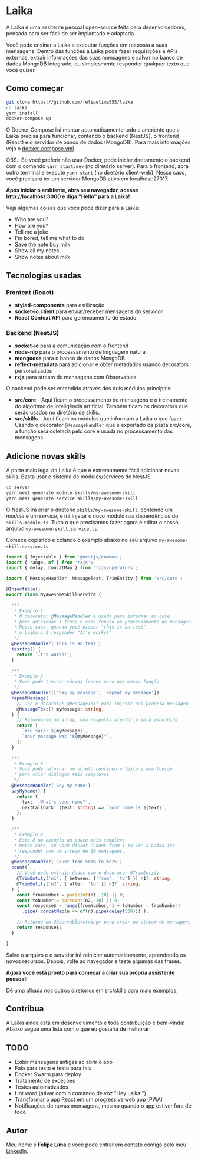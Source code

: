 # Laika

A Laika é uma assitente pessoal open-source feita para desenvolvedores, pensada para ser fácil de ser implantada e adaptada.

Você pode ensinar a Laika a executar funções em resposta a suas mensagens. Dentro das funções a Laika pode fazer requisições a APIs externas, extrair informações das suas mensagens e salvar no banco de dados MongoDB integrado, ou simplesmente responder qualquer texto que você quiser.

## Como começar

```bash
git clone https://github.com/felipelima555/laika
cd laika
yarn install
docker-compose up
```

O Docker Compose irá montar automaticamente todo o ambiente que a Laika precisa para funcionar, contendo o backend (NestJS), o frontend (React) e o servidor de banco de dados (MongoDB). Para mais informações veja o [docker-compose.yml](https://github.com/felipelima555/laika/blob/master/docker-compose.yml).

OBS.: Se você preferir não usar Docker, pode iniciar diretamente o backend com o comando `yarn start:dev` (no diretório server). Para o frontend, abra outro terminal e execute `yarn start` (no diretório client-web). Nesse caso, você precisará ter um servidor MongoDB ativo em localhost:27017.

**Após iniciar o ambiente, abra seu navegador, acesse http://localhost:3000 e diga "Hello" para a Laika!**

Veja algumas coisas que você pode dizer para a Laika:

- Who are you?
- How are you?
- Tell me a joke
- I'm bored, tell me what to do
- Save the note buy milk
- Show all my notes
- Show notes about milk

## Tecnologias usadas

### Frontent (React)
- **styled-components** para estilização
- **socket-io.client** para enviar/receber mensagens do servidor
- **React Context API** para gerenciamento de estado.

### Backend (NestJS)
- **socket-io** para a comunicação com o frontend
- **node-nlp** para o processamento de linguagem natural
- **mongoose** para o banco de dados MongoDB
- **reflect-metadata** para adicionar e obter metadados usando decorators personalizados
- **rxjs** para stream de mensagens com Observables

O backend pode ser entendido através dos dois módulos principais:

- **src/core** - Aqui ficam o processamento de mensagens e o treinamento do algoritmo de inteligência artificial. Também ficam os decorators que serão usados no diretório de skills.
- **src/skills** - Aqui ficam os módulos que informam a Laika o que fazer. Usando o decorator ```@MessageHandler``` que é exportado da pasta src/core, a função será coletada pelo core e usada no processamento das mensagens.

## Adicione novas skills
A parte mais legal da Laika é que é extremamente fácil adicionar novas skills. Basta usar o sistema de modules/services do NestJS. 

```bash
cd server
yarn nest generate module skills/my-awesome-skill
yarn nest generate service skills/my-awesome-skill
```

O NestJS irá criar o diretório ```skills/my-awesome-skill```, contendo um *module* e um *service*, e irá injetar o novo módulo nas dependências do ```skills.module.ts```. Tudo o que precisamos fazer agora é editar o nosso arquivo `my-awesome-skill.service.ts`.

Comece copiando e colando o exemplo abaixo no seu arquivo `my-awesome-skill.service.ts`:

```typescript
import { Injectable } from '@nestjs/common';
import { range, of } from 'rxjs';
import { delay, concatMap } from 'rxjs/operators';

import { MessageHandler, MessageText, TrimEntity } from 'src/core';

@Injectable()
export class MyAwesomeSkillService {

  /**
   * Exemplo 1
   * O decorator @MessageHandler é usado para informar ao core
   * para adicionar a frase e essa função ao processamento de mensagens.
   * Nesse caso, quando você disser "this is an test",
   * a Laika irá responder "It's works!"
   */
  @MessageHandler('This is an test')
  testing() {
    return `It's works!`;
  }

  /**
   * Exemplo 2
   * Você pode treinar várias frases para uma mesma função.
   */
  @MessageHandler(['Say my message', 'Repeat my message'])
  repeatMessage(
    // Use o decorator @MessageText para injetar sua própria mensagem
    @MessageText() myMessage: string,
  ) {
    // Retornando um array, uma resposta aleatória será escolhida.
    return [
      `You said: ${myMessage}`,
      `Your message was "${myMessage}"`,
    ];
  }

  /**
   * Exemplo 3
   * Você pode retornar um objeto contendo o texto e uma função
   * para criar diálogos mais complexos
   */
  @MessageHandler('Say my name')
  sayMyName() {
    return {
      text: `What's your name?`,
      nextCallback: (text: string) => `Your name is ${text}`,
    };
  }

  /**
   * Exemplo 4
   * Este é um exemplo um pouco mais complexo
   * Nesse caso, se você disser "Count from 1 to 10" a Laika irá
   * responder com um stream de 10 mensagens.
   */
  @MessageHandler('Count from %n1% to %n2%')
  count(
    // Você pode extrair dados com o decorator @TrimEntity
    @TrimEntity('n1', { between: ['from', 'to'] }) n1?: string,
    @TrimEntity('n2', { after: 'to' }) n2?: string,
  ) {
    const fromNumber = parseInt(n1, 10) || 0;
    const toNumber = parseInt(n2, 10) || 0;
    const response$ = range(fromNumber, 1 + toNumber - fromNumber)
      .pipe( concatMap(n => of(n).pipe(delay(500))) );

    // Retorne um Observable<string> para criar um stream de mensagens
    return response$;
  }

}
```

Salve o arquivo e o servidor irá reiniciar automaticamente, aprendendo os novos recursos. Depois, volte ao navegador e teste algumas das frases.

**Agora você está pronto para começar a criar sua própria assistente pessoal!**

Dê uma olhada nos outros diretórios em src/skills para mais exemplos.

## Contribua
A Laika ainda está em desenvolvimento e toda contribuição é bem-vinda! Abaixo segue uma lista com o que eu gostaria de melhorar:

## TODO
- Exibir mensagens antigas ao abrir o app
- Fala para texto e texto para fala
- Docker Swarm para deploy
- Tratamento de exceções
- Testes automatizados
- Hot word (ativar com o comando de voz "Hey Laika!")
- Transformar o app React em um progressive web app (PWA)
- Notificações de novas mensagens, mesmo quando o app estiver fora de foco

## Autor
Meu nome é **Felipe Lima** e você pode entrar em contato comigo pelo meu [LinkedIn](https://www.linkedin.com/in/felipelimadasilva/).
